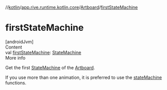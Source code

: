 //[kotlin](../../../index.md)/[app.rive.runtime.kotlin.core](../index.md)/[Artboard](index.md)/[firstStateMachine](first-state-machine.md)



# firstStateMachine  
[androidJvm]  
Content  
val [firstStateMachine](first-state-machine.md): [StateMachine](../-state-machine/index.md)  
More info  


Get the first [StateMachine](../-state-machine/index.md) of the [Artboard](index.md).



If you use more than one animation, it is preferred to use the [stateMachine](state-machine.md) functions.

  



